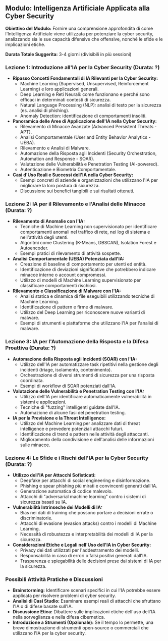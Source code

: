 ## Modulo: Intelligenza Artificiale Applicata alla Cyber Security

**Obiettivo del Modulo:** Fornire una comprensione approfondita di come l'Intelligenza Artificiale viene utilizzata per potenziare la cyber security, analizzando sia le sue capacità difensive che offensive, nonché le sfide e le implicazioni etiche.

**Durata Totale Suggerita:** 3-4 giorni (divisibili in più sessioni)

### Lezione 1: Introduzione all'IA per la Cyber Security (Durata: ?)

* **Ripasso Concetti Fondamentali di IA Rilevanti per la Cyber Security:**
    * Machine Learning (Supervised, Unsupervised, Reinforcement Learning) e loro applicazioni generali.
    * Deep Learning e Reti Neurali: come funzionano e perché sono efficaci in determinati contesti di sicurezza.
    * Natural Language Processing (NLP): analisi di testo per la sicurezza (es. analisi di phishing).
    * Anomaly Detection: identificazione di comportamenti insoliti.
* **Panoramica delle Aree di Applicazione dell'IA nella Cyber Security:**
    * Rilevamento di Minacce Avanzate (Advanced Persistent Threats - APT).
    * Analisi Comportamentale (User and Entity Behavior Analytics - UEBA).
    * Rilevamento e Analisi di Malware.
    * Automazione della Risposta agli Incidenti (Security Orchestration, Automation and Response - SOAR).
    * Valutazione delle Vulnerabilità e Penetration Testing (AI-powered).
    * Autenticazione e Biometria Comportamentale.
* **Casi d'Uso Reali e Successi dell'IA nella Cyber Security:**
    * Esempi concreti di aziende e organizzazioni che utilizzano l'IA per migliorare la loro postura di sicurezza.
    * Discussione sui benefici tangibili e sui risultati ottenuti.

### Lezione 2: IA per il Rilevamento e l'Analisi delle Minacce (Durata: ?)

* **Rilevamento di Anomalie con l'IA:**
    * Tecniche di Machine Learning non supervisionato per identificare comportamenti anomali nel traffico di rete, nei log di sistema e nell'attività degli utenti.
    * Algoritmi come Clustering (K-Means, DBSCAN), Isolation Forest e Autoencoder.
    * Esempi pratici di rilevamento di attività sospette.
* **Analisi Comportamentale (UEBA) Potenziata dall'IA:**
    * Creazione di baseline di comportamento per utenti ed entità.
    * Identificazione di deviazioni significative che potrebbero indicare minacce interne o account compromessi.
    * Utilizzo di modelli di Machine Learning supervisionato per classificare comportamenti rischiosi.
* **Rilevamento e Classificazione di Malware con l'IA:**
    * Analisi statica e dinamica di file eseguibili utilizzando tecniche di Machine Learning.
    * Identificazione di pattern e firme di malware.
    * Utilizzo del Deep Learning per riconoscere nuove varianti di malware.
    * Esempi di strumenti e piattaforme che utilizzano l'IA per l'analisi di malware.

### Lezione 3: IA per l'Automazione della Risposta e la Difesa Proattiva (Durata: ?)

* **Automazione della Risposta agli Incidenti (SOAR) con l'IA:**
    * Utilizzo dell'IA per automatizzare task ripetitivi nella gestione degli incidenti (triage, isolamento, contenimento).
    * Orchestrazione di diversi strumenti di sicurezza per una risposta coordinata.
    * Esempi di workflow di SOAR potenziati dall'IA.
* **Valutazione delle Vulnerabilità e Penetration Testing con l'IA:**
    * Utilizzo dell'IA per identificare automaticamente vulnerabilità in sistemi e applicazioni.
    * Tecniche di "fuzzing" intelligenti guidate dall'IA.
    * Automazione di alcune fasi del penetration testing.
* **IA per la Previsione e la Threat Intelligence:**
    * Utilizzo del Machine Learning per analizzare dati di threat intelligence e prevedere potenziali attacchi futuri.
    * Identificazione di trend e pattern nelle attività degli attaccanti.
    * Miglioramento della condivisione e dell'analisi delle informazioni sulle minacce.

### Lezione 4: Le Sfide e i Rischi dell'IA per la Cyber Security (Durata: ?)

* **Utilizzo dell'IA per Attacchi Sofisticati:**
    * Deepfake per attacchi di social engineering e disinformazione.
    * Phishing e spear phishing più mirati e convincenti generati dall'IA.
    * Generazione automatica di codice malevolo.
    * Attacchi di "adversarial machine learning" contro i sistemi di sicurezza basati su IA.
* **Vulnerabilità Intrinseche dei Modelli di IA:**
    * Bias nei dati di training che possono portare a decisioni errate o discriminatorie.
    * Attacchi di evasione (evasion attacks) contro i modelli di Machine Learning.
    * Necessità di robustezza e interpretabilità dei modelli di IA per la sicurezza.
* **Considerazioni Etiche e Legali nell'Uso dell'IA in Cyber Security:**
    * Privacy dei dati utilizzati per l'addestramento dei modelli.
    * Responsabilità in caso di errori o falsi positivi generati dall'IA.
    * Trasparenza e spiegabilità delle decisioni prese dai sistemi di IA per la sicurezza.

### Possibili Attività Pratiche e Discussioni

* **Brainstorming:** Identificare scenari specifici in cui l'IA potrebbe essere applicata per risolvere problemi di cyber security.
* **Analisi di Casi Studio:** Esaminare esempi reali di attacchi che sfruttano l'IA o di difese basate sull'IA.
* **Discussione Etica:** Dibattere sulle implicazioni etiche dell'uso dell'IA nella sorveglianza e nella difesa cibernetica.
* **Introduzione a Strumenti (Opzionale):** Se il tempo lo permette, una breve dimostrazione di strumenti open-source o commerciali che utilizzano l'IA per la cyber security.
